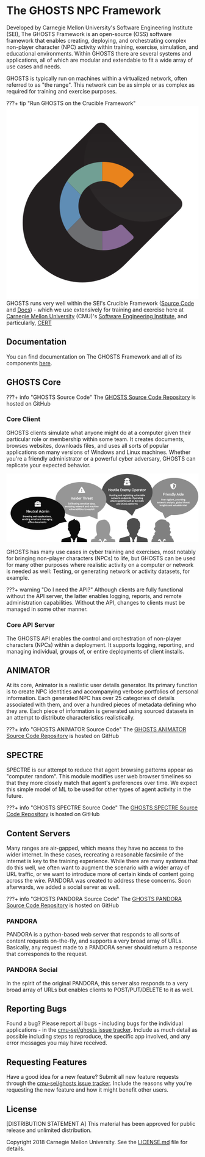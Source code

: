 # The GHOSTS NPC Framework

Developed by Carnegie Mellon University's Software Engineering Institute (SEI), The GHOSTS Framework is an open-source (OSS) software framework that enables creating, deploying, and orchestrating complex non-player character (NPC) activity within training, exercise, simulation, and educational environments. Within GHOSTS there are several systems and applications, all of which are modular and extendable to fit a wide array of use cases and needs.

GHOSTS is typically run on machines within a virtualized network, often referred to as "the range". This network can be as simple or as complex as required for training and exercise purposes.

???+ tip "Run GHOSTS on the Crucible Framework"
    ![Crucible Logo](assets/img/crucible-icon-c-alpha.svg)
    GHOSTS runs very well within the SEI's Crucible Framework ([Source Code](https://github.com/cmu-sei/crucible) and [Docs](https://cmu-sei.github.io/crucible/)) - which we use extensively for training and exercise here at [Carnegie Mellon University](https://www.cmu.edu) (CMU)'s [Software Engineering Institute](https://sei.cmu.edu/), and particularly, [CERT](https://cert.org)

## Documentation

You can find documentation on The GHOSTS Framework and all of its components [here](https://cmu-sei.github.io/ghosts/).

## GHOSTS Core

???+ info "GHOSTS Source Code"
    The [GHOSTS Source Code Repository](https://github.com/cmu-sei/GHOSTS) is hosted on GitHub

### Core Client

GHOSTS clients simulate what anyone might do at a computer given their particular role or membership within some team. It creates documents, browses websites, downloads files, and uses all sorts of popular applications on many versions of Windows and Linux machines. Whether you're a friendly administrator or a powerful cyber adversary, GHOSTS can replicate your expected behavior.

![Types of NPCs](assets/img/npc-types.png)

GHOSTS has many use cases in cyber training and exercises, most notably for bringing non-player characters (NPCs) to life, but GHOSTS can be used for many other purposes where realistic activity on a computer or network is needed as well: Testing, or generating network or activity datasets, for example.

???+ warning "Do I need the API?"
    Although clients are fully functional without the API server, the latter enables logging, reports, and remote administration capabilities. Without the API, changes to clients must be managed in some other manner.

### Core API Server

The GHOSTS API enables the control and orchestration of non-player characters (NPCs) within a deployment. It supports logging, reporting, and managing individual, groups of, or entire deployments of client installs.

## ANIMATOR

At its core, Animator is a realistic user details generator. Its primary function is to create NPC identities and accompanying verbose portfolios of personal information. Each generated NPC has over 25 categories of details associated with them, and over a hundred pieces of metadata defining who they are. Each piece of information is generated using sourced datasets in an attempt to distribute characteristics realistically.

???+ info "GHOSTS ANIMATOR Source Code"
    The [GHOSTS ANIMATOR Source Code Repository](https://github.com/cmu-sei/GHOSTS-ANIMATOR) is hosted on GitHub

## SPECTRE

SPECTRE is our attempt to reduce that agent browsing patterns appear as "computer random". This module modifies user web browser timelines so that they more closely match that agent's preferences over time. We expect this simple model of ML to be used for other types of agent activity in the future.

???+ info "GHOSTS SPECTRE Source Code"
    The [GHOSTS SPECTRE Source Code Repository](https://github.com/cmu-sei/GHOSTS-SPECTRE) is hosted on GitHub

## Content Servers

Many ranges are air-gapped, which means they have no access to the wider internet. In these cases, recreating a reasonable facsimile of the internet is key to the training experience. While there are many systems that do this well, we often want to augment the scenario with a wider array of URL traffic, or we want to introduce more of certain kinds of content going across the wire. PANDORA was created to address these concerns. Soon afterwards, we added a social server as well.

???+ info "GHOSTS PANDORA Source Code"
    The [GHOSTS PANDORA Source Code Repository](https://github.com/cmu-sei/GHOSTS/tree/master/src/ghosts.pandora) is hosted on GitHub

### PANDORA

PANDORA is a python-based web server that responds to all sorts of content requests on-the-fly, and supports a very broad array of URLs. Basically, any request made to a PANDORA server should return a response that corresponds to the request.

### PANDORA Social

In the spirit of the original PANDORA, this server also responds to a very broad array of URLs but enables clients to POST/PUT/DELETE to it as well.

## Reporting Bugs

Found a bug? Please report all bugs - including bugs for the individual applications - in the [cmu-sei/ghosts issue tracker](https://github.com/cmu-sei/ghosts/issues). Include as much detail as possible including steps to reproduce, the specific app involved, and any error messages you may have received.

## Requesting Features

Have a good idea for a new feature? Submit all new feature requests through the [cmu-sei/ghosts issue tracker](https://github.com/cmu-sei/ghosts/issues). Include the reasons why you're requesting the new feature and how it might benefit other users.

## License

[DISTRIBUTION STATEMENT A] This material has been approved for public release and unlimited distribution.

Copyright 2018 Carnegie Mellon University. See the [LICENSE.md](https://github.com/cmu-sei/GHOSTS/blob/master/LICENSE.md) file for details.
